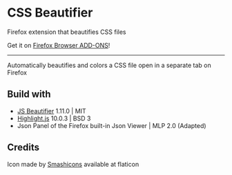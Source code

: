 # CSS Beautifier

Firefox extension that beautifies CSS files

Get it on [Firefox Browser ADD-ONS](https://addons.mozilla.org/en-US/firefox/addon/css-beautifier/)!

---

Automatically beautifies and colors a CSS file open in a separate tab on Firefox

## Build with
* [JS Beautifier](https://github.com/beautify-web/js-beautify) 1.11.0 | MIT
* [Highlight.js](https://github.com/highlightjs/highlight.js) 10.0.3 | BSD 3
* Json Panel of the Firefox built-in Json Viewer | MLP 2.0 (Adapted)

## Credits
Icon made by [Smashicons](https://www.flaticon.com/authors/smashicons) available at flaticon
